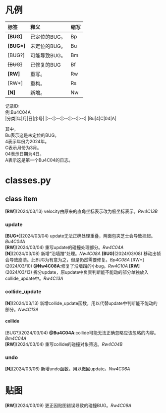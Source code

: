 # 凡例
|标签|释义|缩写|
|:--|:--|:--|
|**\[BUG\]**|已定位的BUG。|Bp|
|**\[BUG\*\]**|未定位的BUG。|Bu|
|\[BUG?\]|可能导致BUG。|Bm|
|<del>\[BUG\]</del>|已修复的BUG|Bf|
|**\[RW\]**|重写。|Rw|
|\[RW*\]|重构。|Rs|
|**\[N\]**|新增。|Nw|

记录ID:  
例:Bu4C04A  
|分类|年|月|日|序号|
|:--:|:--:|:--:|:--:|:--:|
|Bu|4|C|04|A|

其中，  
Bu表示这是未定位的BUG。  
4表示年份为2024年。  
C表示月份为3月。  
04表示日期为4日。  
A表示这是第一个Bu4C04的日志。

# classes.py
## class item
**\[RW\]**(2024/03/13) velocity由原来的直角坐标表示改为极坐标表示。_Rw4C13B_
### update
**\[BUG\*\]**(2024/03/04) update无法正确处理重叠，两面包夹芝士会导致挂起。_Bu4C04A_  
**\[RW\]**(2024/03/04) 重写update的碰撞处理部分。_Rw4C04A_  
**\[N\]**(2024/03/08) 新增“沿墙蹭”处理。_Nw4C08A_
**\[BUG\]**(2024/03/08) 移动出帧会导致崩溃。此BUG为有意为之，但是仍然需要修复。_Bp4C08A_
\[RW*\](2024/03/10) **@Nw4C08A**:修复了沿墙蹭的小bug。_Rw4C10A_
**\[RW\]**(2024/03/13) 拆分update，原update中负责判断能不能动的部分单独放入collide_update中。_Rw4C13A_

### collide_update
**\[N\]**(2024/03/13) 新增collide_update函数，用以代替update中判断能不能动的部分。_Nw4C13A_

#### collide
\[BUG?\](2024/03/04) **@Bu4C04A**:collide可能无法正确忽略应该忽略的内容。_Bm4C04A_  
**\[RW\]**(2024/03/04) 重写collide的碰撞对象筛选。_Rw4C04B_   
### undo
**\[N\]**(2024/03/06) 新增undo函数，用以撤回update。_Nw4C06A_  

# 贴图
**\[RW\]**(2024/03/09) 更正因贴图错误导致的碰撞BUG。_Rw4C09A_
